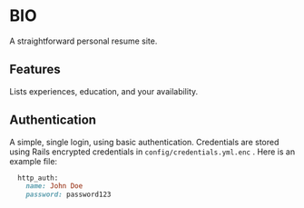 # BIO

A straightforward personal resume site.

## Features

Lists experiences, education, and your availability.

## Authentication

A simple, single login, using basic authentication. Credentials are stored using Rails encrypted credentials in `config/credentials.yml.enc`
. Here is an example file:

```ruby
  http_auth:
    name: John Doe
    password: password123
```
